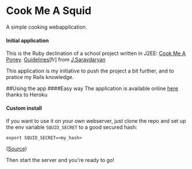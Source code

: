 Cook Me A Squid
==========
A simple cooking webapplication.

#### Initial application
This is the Ruby declination of a school project written in J2EE: [Cook Me A Poney](https://github.com/Aryess/cookMeAPoney).
[Guidelines](https://docs.google.com/file/d/0B_Yje6hJA24NckVna255NUNnaTA/edit?usp=sharing)[fr] from [J.Saraydaryan](http://fr.linkedin.com/pub/jacques-saraydaryan/41/b00/634)

This application is my initiative to push the project a bit further, and to pratice my Rails knowledge.

##Using the app
####Easy way
The application is available online [here](http://cookmeasquid.herokuapp.com/) thanks to Heroku

#### Custom install
If you want to use it on your own webserver, just clone the repo and set up the env variable  `SQUID_SECRET` to a good secured hash:

    export SQUID_SECRET=<my_hash>

([Source](http://railsforum.com/viewtopic.php?id=39909))

Then start the server and you're ready to go!